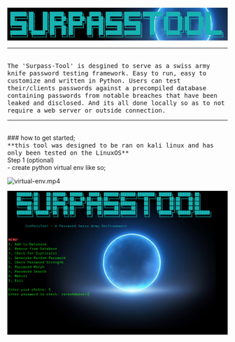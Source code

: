 ![logox.png](https://github.com/anthonymcwhite/surpass-tool/blob/main/media/logoX.png)
<hr noshadow>
<br>
<tt>The 'Surpass-Tool' is desgined to serve as a swiss army knife password testing framework. Easy to run, easy to customize and written in Python. Users can test their/clients passwords against a precompiled database containing passwords from notable breaches that have been leaked and disclosed. And its all done locally so as to not require a web server or outside connection.</tt>
<br>
<hr noshade>
<br>
### how to get started;
<br>
<tt>**this tool was designed to be ran on kali linux and has only been tested on the LinuxOS**</tt>
<br>
Step 1 (optional)<br>
- create python virtual env like so; 
<br>

![virtual-env.mp4](https://github.com/user-attachments/assets/079ace73-3fcc-4fd8-8c28-f001c03cbe9a)
<br> 


![v2-2.png](https://github.com/anthonymcwhite/surpass-tool/blob/main/media/v2-2.png)


